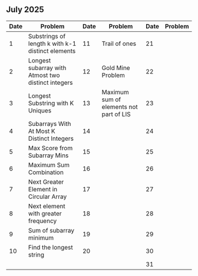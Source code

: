 ## July 2025

| Date | Problem                                            | Date | Problem                                 | Date | Problem |
| ---- | -------------------------------------------------- | ---- | --------------------------------------- | ---- | ------- |
| 1    | Substrings of length k with k-1 distinct elements  | 11   | Trail of ones                           | 21   |         |
| 2    | Longest subarray with Atmost two distinct integers | 12   | Gold Mine Problem                       | 22   |         |
| 3    | Longest Substring with K Uniques                   | 13   | Maximum sum of elements not part of LIS | 23   |         |
| 4    | Subarrays With At Most K Distinct Integers         | 14   |                                         | 24   |         |
| 5    | Max Score from Subarray Mins                       | 15   |                                         | 25   |         |
| 6    | Maximum Sum Combination                            | 16   |                                         | 26   |         |
| 7    | Next Greater Element in Circular Array             | 17   |                                         | 27   |         |
| 8    | Next element with greater frequency                | 18   |                                         | 28   |         |
| 9    | Sum of subarray minimum                            | 19   |                                         | 29   |         |
| 10   | Find the longest string                            | 20   |                                         | 30   |         |
|      |                                                    |      |                                         | 31   |         |
